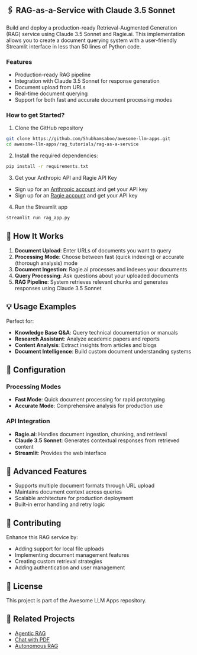 ## 🖇️ RAG-as-a-Service with Claude 3.5 Sonnet
Build and deploy a production-ready Retrieval-Augmented Generation (RAG) service using Claude 3.5 Sonnet and Ragie.ai. This implementation allows you to create a document querying system with a user-friendly Streamlit interface in less than 50 lines of Python code.

### Features
- Production-ready RAG pipeline
- Integration with Claude 3.5 Sonnet for response generation
- Document upload from URLs
- Real-time document querying
- Support for both fast and accurate document processing modes

### How to get Started?

1. Clone the GitHub repository
```bash
git clone https://github.com/Shubhamsaboo/awesome-llm-apps.git
cd awesome-llm-apps/rag_tutorials/rag-as-a-service
```

2. Install the required dependencies:

```bash
pip install -r requirements.txt
```

3. Get your Anthropic API and Ragie API Key

- Sign up for an [Anthropic account](https://console.anthropic.com/) and get your API key
- Sign up for an [Ragie account](https://www.ragie.ai/) and get your API key

4. Run the Streamlit app
```bash
streamlit run rag_app.py
```

## 📖 How It Works

1. **Document Upload**: Enter URLs of documents you want to query
2. **Processing Mode**: Choose between fast (quick indexing) or accurate (thorough analysis) mode
3. **Document Ingestion**: Ragie.ai processes and indexes your documents
4. **Query Processing**: Ask questions about your uploaded documents
5. **RAG Pipeline**: System retrieves relevant chunks and generates responses using Claude 3.5 Sonnet

## 💡 Usage Examples

Perfect for:
- **Knowledge Base Q&A**: Query technical documentation or manuals
- **Research Assistant**: Analyze academic papers and reports
- **Content Analysis**: Extract insights from articles and blogs
- **Document Intelligence**: Build custom document understanding systems

## 🔧 Configuration

### Processing Modes
- **Fast Mode**: Quick document processing for rapid prototyping
- **Accurate Mode**: Comprehensive analysis for production use

### API Integration
- **Ragie.ai**: Handles document ingestion, chunking, and retrieval
- **Claude 3.5 Sonnet**: Generates contextual responses from retrieved content
- **Streamlit**: Provides the web interface

## 🚀 Advanced Features

- Supports multiple document formats through URL upload
- Maintains document context across queries
- Scalable architecture for production deployment
- Built-in error handling and retry logic

## 🤝 Contributing

Enhance this RAG service by:
- Adding support for local file uploads
- Implementing document management features
- Creating custom retrieval strategies
- Adding authentication and user management

## 📄 License

This project is part of the Awesome LLM Apps repository.

## 🔗 Related Projects

- [Agentic RAG](../agentic_rag)
- [Chat with PDF](../../advanced_llm_apps/chat_with_X_tutorials/chat_with_pdf)
- [Autonomous RAG](../autonomous_rag)